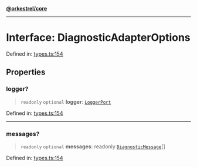 [**@orkestrel/core**](../index.md)

***

# Interface: DiagnosticAdapterOptions

Defined in: [types.ts:154](https://github.com/orkestrel/core/blob/4aab0d299da5f30a0c75f3eda95d1b02f821688d/src/types.ts#L154)

## Properties

### logger?

> `readonly` `optional` **logger**: [`LoggerPort`](LoggerPort.md)

Defined in: [types.ts:154](https://github.com/orkestrel/core/blob/4aab0d299da5f30a0c75f3eda95d1b02f821688d/src/types.ts#L154)

***

### messages?

> `readonly` `optional` **messages**: readonly [`DiagnosticMessage`](DiagnosticMessage.md)[]

Defined in: [types.ts:154](https://github.com/orkestrel/core/blob/4aab0d299da5f30a0c75f3eda95d1b02f821688d/src/types.ts#L154)
